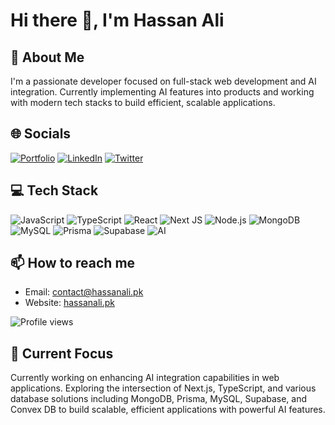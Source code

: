 # Hi there 👋, I'm Hassan Ali

## 💫 About Me
I'm a passionate developer focused on full-stack web development and AI integration. Currently implementing AI features into products and working with modern tech stacks to build efficient, scalable applications.

## 🌐 Socials
[![Portfolio](https://img.shields.io/badge/Portfolio-hassanali.pk-blue?style=flat&logo=google-chrome)](https://hassanali.pk)
[![LinkedIn](https://img.shields.io/badge/LinkedIn-%230077B5.svg?logo=linkedin&logoColor=white)](https://linkedin.com/in/mrhassanali) 
[![Twitter](https://img.shields.io/badge/Twitter-%231DA1F2.svg?logo=Twitter&logoColor=white)](https://twitter.com/mrhassanali) 

## 💻 Tech Stack
![JavaScript](https://img.shields.io/badge/javascript-%23323330.svg?style=flat&logo=javascript&logoColor=%23F7DF1E) 
![TypeScript](https://img.shields.io/badge/typescript-%23007ACC.svg?style=flat&logo=typescript&logoColor=white) 
![React](https://img.shields.io/badge/react-%2320232a.svg?style=flat&logo=react&logoColor=%2361DAFB) 
![Next JS](https://img.shields.io/badge/Next-black?style=flat&logo=next.js&logoColor=white)
![Node.js](https://img.shields.io/badge/node.js-6DA55F?style=flat&logo=node.js&logoColor=white)
![MongoDB](https://img.shields.io/badge/MongoDB-%234ea94b.svg?style=flat&logo=mongodb&logoColor=white)
![MySQL](https://img.shields.io/badge/mysql-%2300f.svg?style=flat&logo=mysql&logoColor=white)
![Prisma](https://img.shields.io/badge/Prisma-3982CE?style=flat&logo=Prisma&logoColor=white)
![Supabase](https://img.shields.io/badge/Supabase-3ECF8E?style=flat&logo=supabase&logoColor=white)
![AI](https://img.shields.io/badge/AI%20Integration-FF6F61?style=flat&logo=ai&logoColor=white)

<!-- 
## 📊 GitHub Stats

<div align="center">
  <a href="https://github.com/mrhassanali">
    <img src="https://github-readme-stats.vercel.app/api?username=mrhassanali&theme=dark&hide_border=false&include_all_commits=true&count_private=true" width="400" alt="GitHub Stats" />
  </a>
  <a href="https://github.com/mrhassanali">
    <img src="https://github-readme-streak-stats.herokuapp.com/?user=mrhassanali&theme=dark&hide_border=false" width="400" alt="GitHub Streak" />
  </a>
</div>

<div align="center">
  <a href="https://github.com/mrhassanali">
    <img src="https://github-readme-stats.vercel.app/api/top-langs/?username=mrhassanali&theme=dark&hide_border=false&include_all_commits=true&count_private=true&layout=compact" width="400" alt="Top Languages" />
  </a>
</div>

## 🏆 GitHub Trophies
<div align="center">
  <img src="https://github-profile-trophy.vercel.app/?username=mrhassanali&theme=radical&no-frame=false&no-bg=true&margin-w=4" alt="GitHub Trophies" width="100%" />
</div>

## 🔝 Top Contributed Repo
![](https://github-contributor-stats.vercel.app/api?username=mrhassanali&limit=5&theme=dark&combine_all_yearly_contributions=true)


## 🚀 Projects
- [UpAlerts AI](https://ai.upalerts.app/) - AI-powered real-time alerts for tracking trends, news, and updates.
- [TenderDon.com](https://tenderdon.com/) - A smart platform for discovering and managing business tenders efficiently.

-->

## 📫 How to reach me
- Email: contact@hassanali.pk
- Website: [hassanali.pk](https://hassanali.pk)

![Profile views](https://komarev.com/ghpvc/?username=mrhassanali&color=green)

## 🔭 Current Focus
Currently working on enhancing AI integration capabilities in web applications. Exploring the intersection of Next.js, TypeScript, and various database solutions including MongoDB, Prisma, MySQL, Supabase, and Convex DB to build scalable, efficient applications with powerful AI features.
